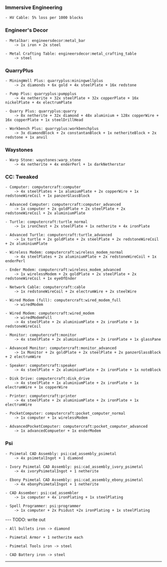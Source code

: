 ### Immersive Engineering

    - HV Cable: 5% loss per 1000 blocks


### Engineer's Decor

    - Metalbar: engineersdecor:metal_bar
        -> 1x iron + 2x steel

    - Metal Crafting Table: engineersdecor:metal_crafting_table
        -> steel


### QuarryPlus

    - MiningWell Plus: quarryplus:miningwellplus
        -> 2x diamonds + 6x gold + 4x steelPlate + 16x redstone

    - Pump Plus: quarryplus:pumpplus
        -> 4x netherite + 32x steelPlate + 32x copperPlate + 16x nickelPlate + 4x electrumPlate

    - Quarry Plus: quarryplus:quarry
        -> 8x netherite + 32x diamond + 48x aluminium + 128x copperWire + 16x copperPlate + 1x steelDrillHead

    - Workbench Plus: quarryplus:workbenchplus
        -> 3x diamondBlock + 2x constantanBlock + 1x netheriteBlock + 2x redstone + 1x anvil


### Waystones

    - Warp Stone: waystones:warp_stone
        -> 4x netherite + 4x enderPerl + 1x darkNetherstar


### CC: Tweaked

    - Computer: computercraft:computer
        -> 4x steelPlates + 1x alumiumPlate + 2x copperWire + 1x redstoneWireCoil + 1x panzerGlassBlock

    - Advanced Computer: computercraft:computer_advanced
        -> 1x computer + 2x goldPlate + 2x steelPlate + 2x redstoneWireCoil + 2x aluminiumPlate

    - Turtle: computercraft:turtle_normal
        -> 1x ironChest + 2x steelPlate + 1x netherite + 4x ironPlate

    - Advanced Turtle: computercraft:turtle_advanced
        -> 1x turtle + 2x goldPlate + 2x steelPlate + 2x redstoneWireCoil + 2x aluminiumPlate

    - Wireless Modem: computercraft:wireless_modem_normal
        -> 4x steelPlates + 2x aluminiumPlate + 2x redstoneWireCoil + 1x enderPerl
    
    - Ender Modem: computercraft:wireless_modem_advanced
        -> 1x wirelessModem + 2x goldPlate + 2x steelPlate + 2x redstoneWireCoil + 1x eyeOfEnder
    
    - Network Cable: computercraft:cable
        -> 1x redstoneWireCoil + 2x electrumWire + 2x steelWire

    - Wired Modem (full): computercraft:wired_modem_full
        -> wiredModem
    
    - Wired Modem: computercraft:wired_modem
        -> wiredModemFull
        -> 4x steelPlate + 2x aluminiumPlate + 2x ironPlate + 1x redstoneWireCoil 

    - Monitor: computercraft:monitor
        -> 4x steelPlate + 2x aluminiumPlate + 2x ironPlate + 1x glassPane

    - Advanced Monitor: computercraft:monitor_advanced
        -> 1x Monitor + 2x goldPlate + 2x steelPlate + 2x panzerGlassBlock + 2 electrumWire

    - Speaker: computercraft:speaker
        -> 4x steelPlate + 2x aluminiumPlate + 2x ironPlate + 1x noteBlock

    - Disk Drive: computercraft:disk_drive
        -> 4x steelPlate + 1x aluminiumPlate + 2x ironPlate + 1x electrumWire + 1x copperWire

    - Printer: computercraft:printer
        -> 4x steelPlate + 2x aluminiumPlate + 2x ironPlate + 1x electrumWire

    - PocketComputer: computercraft:pocket_computer_normal
        -> 1x computer + 1x wirelessModem

    - AdvancedPocketComputer: computercraft:pocket_computer_advanced
        -> 1x advancedCompueter + 1x enderModem


### Psi

    - Psimetal CAD Assembly: psi:cad_assembly_psimetal
        -> 4x psimetalIngot + 1 diamond

    - Ivory Psimetal CAD Assembly: psi:cad_assembly_ivory_psimetal
        -> 4x ivoryPsimetalIngot + 1 netherite

    - Ebony Psimetal CAD Assembly: psi:cad_assembly_ebony_psimetal
        -> 4x ebonyPsimetalIngot + 1 netherite

    - CAD Assember: psi:cad_assembler
        -> 1x computer + 4x ironPlating + 1x steelPlating

    - Spell Programmer: psi:programmer
        -> 1x computer + 2x Psidust +2x ironPlating + 1x steelPlating

--- TODO: write out

    - All bullets iron -> diamond

    - Psimetal Armor + 1 netherite each

    - Psimetal Tools iron -> steel

    - CAD Battery iron -> steel
    
---